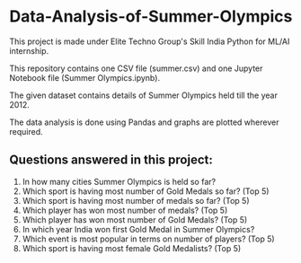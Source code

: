# Data-Analysis-of-Summer-Olympics

This project is made under Elite Techno Group's Skill India Python for ML/AI internship.

This repository contains one CSV file (summer.csv) and one Jupyter Notebook file (Summer Olympics.ipynb). 

The given dataset contains details of Summer Olympics held till the year 2012.

The data analysis is done using Pandas and graphs are plotted wherever required.

## Questions answered in this project:
1. In how many cities Summer Olympics is held so far?
2. Which sport is having most number of Gold Medals so far? (Top 5)
3. Which sport is having most number of medals so far? (Top 5)
4. Which player has won most number of medals? (Top 5)
5. Which player has won most number of Gold Medals? (Top 5)
6. In which year India won first Gold Medal in Summer Olympics?
7. Which event is most popular in terms on number of players? (Top 5)
8. Which sport is having most female Gold Medalists? (Top 5)

